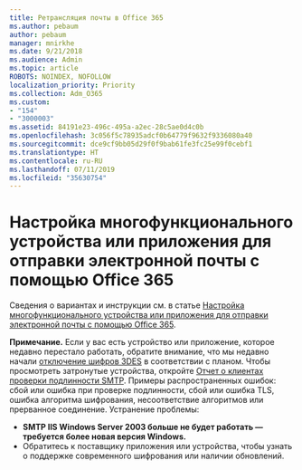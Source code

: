 ```yaml
---
title: Ретрансляция почты в Office 365
ms.author: pebaum
author: pebaum
manager: mnirkhe
ms.date: 9/21/2018
ms.audience: Admin
ms.topic: article
ROBOTS: NOINDEX, NOFOLLOW
localization_priority: Priority
ms.collection: Adm_O365
ms.custom:
- "154"
- "3000003"
ms.assetid: 84191e23-496c-495a-a2ec-28c5ae0d4c0b
ms.openlocfilehash: 3c056f5c78935adcf0b64779f9632f9336080a40
ms.sourcegitcommit: dce9cf9bb05d29f0f9bab61fe3fc25e99f0cebf1
ms.translationtype: HT
ms.contentlocale: ru-RU
ms.lasthandoff: 07/11/2019
ms.locfileid: "35630754"
---
```

# <a name="set-up-a-multifunction-device-or-application-to-send-email-using-office-365"></a>Настройка многофункционального устройства или приложения для отправки электронной почты с помощью Office 365

Сведения о вариантах и инструкции см. в статье [Настройка многофункционального устройства или приложения для отправки электронной почты с помощью Office 365](https://support.office.com/article/69f58e99-c550-4274-ad18-c805d654b4c4).
  
**Примечание.** Если у вас есть устройство или приложение, которое недавно перестало работать, обратите внимание, что мы недавно начали [отключение шифров 3DES](https://docs.microsoft.com/office365/securitycompliance/technical-reference-details-about-encryption) в соответствии с планом. Чтобы просмотреть затронутые устройства, откройте [Отчет о клиентах проверки подлинности SMTP](https://protection.office.com/mailflow/dashboard). Примеры распространенных ошибок: сбой или ошибка при проверке подлинности, сбой или ошибка TLS, ошибка алгоритма шифрования, несоответствие алгоритмов или прерванное соединение. Устранение проблемы:
 - **SMTP IIS Windows Server 2003 больше не будет работать — требуется более новая версия Windows.**  
 - Обратитесь к поставщику приложения или устройства, чтобы узнать о поддержке современного шифрования или наличии обновлений.
